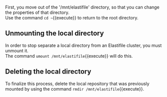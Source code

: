 First, you move out of the '/mnt/elastifile' directory, so that you can change the properties of that directory.    
Use the command `cd ~`{{execute}} to return to the root directory.

## Unmounting the local directory
In order to stop separate a local directory from an Elastifile cluster, you must unmount it.    
The command `umount /mnt/elastifile`{{execute}} will do this.

## Deleting the local directory
To finalize this process, delete the local repository that was previously mounted by using the command `rmdir /mnt/elastifile`{{execute}}.